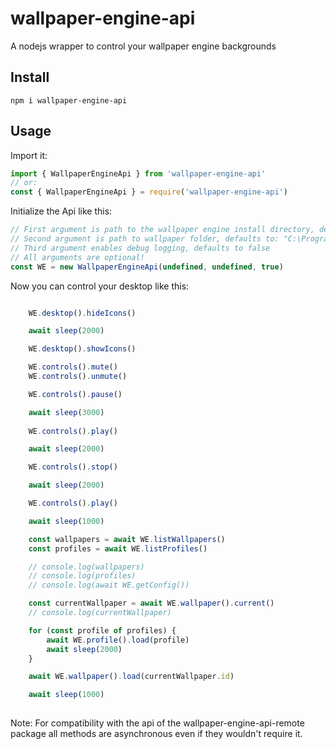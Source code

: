 # wallpaper-engine-api
 A nodejs wrapper to control your wallpaper engine backgrounds

## Install
`npm i wallpaper-engine-api`

## Usage
Import it:
```js
import { WallpaperEngineApi } from 'wallpaper-engine-api'
// or:
const { WallpaperEngineApi } = require('wallpaper-engine-api')
```

Initialize the Api like this:
```js
// First argument is path to the wallpaper engine install directory, defaults to: "C:\Program Files (x86)\Steam\steamapps\common\wallpaper_engine"
// Second argument is path to wallpaper folder, defaults to: "C:\Program Files (x86)\Steam\steamapps\workshop\content\431960"
// Third argument enables debug logging, defaults to false
// All arguments are optional!
const WE = new WallpaperEngineApi(undefined, undefined, true)
```

Now you can control your desktop like this:
```js

    WE.desktop().hideIcons()

    await sleep(2000)

    WE.desktop().showIcons()

    WE.controls().mute()
    WE.controls().unmute()

    WE.controls().pause()

    await sleep(3000)
    
    WE.controls().play()

    await sleep(2000)

    WE.controls().stop()

    await sleep(2000)

    WE.controls().play()

    await sleep(1000)

    const wallpapers = await WE.listWallpapers()
    const profiles = await WE.listProfiles()

    // console.log(wallpapers)
    // console.log(profiles)
    // console.log(await WE.getConfig())

    const currentWallpaper = await WE.wallpaper().current()
    // console.log(currentWallpaper)

    for (const profile of profiles) {
        await WE.profile().load(profile)
        await sleep(2000)
    }

    await WE.wallpaper().load(currentWallpaper.id)

    await sleep(1000)
    
```

Note: For compatibility with the api of the wallpaper-engine-api-remote package all methods are asynchronous even if they wouldn't require it.